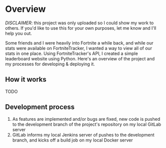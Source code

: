 # Overview

*DISCLAIMER*: this project was only uploaded so I could show my work to others. If you'd like to use this for your own purposes, let me know and I'll help you out.

Some friends and I were heavily into Fortnite a while back, and while our stats were available on FortniteTracker, I wanted a way to view all of our stats in one place. Using FortniteTracker's API, I created a simple leaderboard website using Python. Here's an overview of the project and my processes for developing & deploying it.

## How it works

TODO


## Development process

1. As features are implemented and/or bugs are fixed, new code is pushed to the development branch of the project's repository on my local GitLab server
2. GitLab informs my local Jenkins server of pushes to the development branch, and kicks off a build job on my local Docker server
